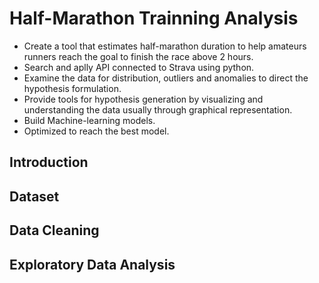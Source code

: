 # Half-Marathon Trainning Analysis
* Create a tool that estimates half-marathon duration to help amateurs runners reach the goal to finish the race above 2 hours.
* Search and aplly API connected to Strava using python.
* Examine the data for distribution, outliers and anomalies to direct the hypothesis formulation.
* Provide tools for hypothesis generation by visualizing and understanding the data usually through graphical representation.
* Build Machine-learning models.
* Optimized to reach the best model. 

## Introduction

## Dataset

## Data Cleaning

## Exploratory Data Analysis
